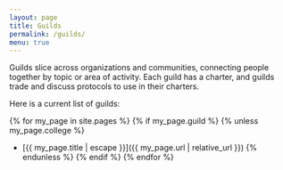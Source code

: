 ```yaml
---
layout: page
title: Guilds
permalink: /guilds/
menu: true
---
```


Guilds slice across organizations and communities, connecting people together by topic or area of activity. Each guild has a charter, and guilds trade and discuss protocols to use in their charters.

Here is a current list of guilds:

{% for my_page in site.pages %}
{% if my_page.guild %}
{% unless my_page.college %}
* [{{ my_page.title | escape }}]({{ my_page.url | relative_url }})
{% endunless %}
{% endif %}
{% endfor %}
